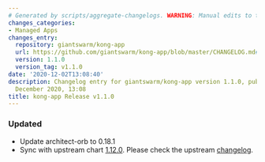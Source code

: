 ```yaml
---
# Generated by scripts/aggregate-changelogs. WARNING: Manual edits to this files will be overwritten.
changes_categories:
- Managed Apps
changes_entry:
  repository: giantswarm/kong-app
  url: https://github.com/giantswarm/kong-app/blob/master/CHANGELOG.md#110---2020-12-02
  version: 1.1.0
  version_tag: v1.1.0
date: '2020-12-02T13:08:40'
description: Changelog entry for giantswarm/kong-app version 1.1.0, published on 02
  December 2020, 13:08
title: kong-app Release v1.1.0
---
```


### Updated
- Update architect-orb to 0.18.1
- Sync with upstream chart [1.12.0](https://github.com/Kong/charts/tree/kong-1.12.0). Please check the upstream [changelog](https://github.com/Kong/charts/blob/main/charts/kong/CHANGELOG.md#1120).
